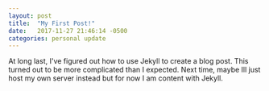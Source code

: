 ```yaml
---
layout: post
title:  "My First Post!"
date:   2017-11-27 21:46:14 -0500
categories: personal update
---
```

At long last, I've figured out how to use Jekyll to create a blog post. This turned out to be more complicated than I expected. Next time, maybe Ill just host my own server instead but for now I am content with Jekyll. 
